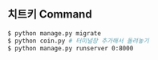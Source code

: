 ## 치트키 Command
```bash
$ python manage.py migrate
$ python coin.py # 터미널창 추가해서 돌려놓기
$ python manage.py runserver 0:8000
```
